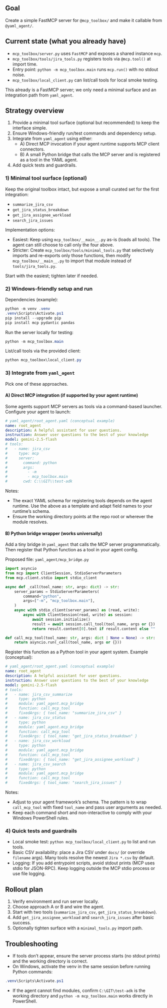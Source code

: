 ## Goal

Create a simple FastMCP server for `@mcp_toolbox/` and make it callable from `@yaml_agent/`.

## Current state (what you already have)

- `mcp_toolbox/server.py` uses `FastMCP` and exposes a shared instance `mcp`.
- `mcp_toolbox/tools/jira_tools.py` registers tools via `@mcp.tool()` at import time.
- Entry point: `python -m mcp_toolbox.main` runs `mcp.run()` with no stdout noise.
- `mcp_toolbox/local_client.py` can list/call tools for local smoke testing.

This already is a FastMCP server; we only need a minimal surface and an integration path from `yaml_agent`.

## Strategy overview

1) Provide a minimal tool surface (optional but recommended) to keep the interface simple.
2) Ensure Windows-friendly run/test commands and dependency setup.
3) Integrate from `yaml_agent` using either:
   - A) Direct MCP invocation if your agent runtime supports MCP client connectors.
   - B) A small Python bridge that calls the MCP server and is registered as a tool in the YAML agent.
4) Add quick tests and guardrails.

### 1) Minimal tool surface (optional)

Keep the original toolbox intact, but expose a small curated set for the first integration:

- `summarize_jira_csv`
- `get_jira_status_breakdown`
- `get_jira_assignee_workload`
- `search_jira_issues`

Implementation options:

- Easiest: Keep using `mcp_toolbox/__main__.py` as-is (loads all tools). The agent can still choose to call only the four above.
- Stricter: Create `mcp_toolbox/tools/minimal_tools.py` that selectively imports and re-exports only those functions, then modify `mcp_toolbox/__main__.py` to import that module instead of `tools/jira_tools.py`.

Start with the easiest; tighten later if needed.

### 2) Windows-friendly setup and run

Dependencies (example):

```powershell
python -m venv .venv
.venv\Scripts\Activate.ps1
pip install --upgrade pip
pip install mcp pydantic pandas
```

Run the server locally for testing:

```powershell
python -m mcp_toolbox.main
```

List/call tools via the provided client:

```powershell
python mcp_toolbox\local_client.py
```

### 3) Integrate from `yaml_agent`

Pick one of these approaches.

#### A) Direct MCP integration (if supported by your agent runtime)

Some agents support MCP servers as tools via a command-based launcher. Configure your agent to launch:

```yaml
# yaml_agent/root_agent.yaml (conceptual example)
name: root_agent
description: A helpful assistant for user questions.
instruction: Answer user questions to the best of your knowledge
model: gemini-2.5-flash
# tools:
#   - name: jira_csv
#     type: mcp
#     server:
#       command: python
#       args:
#         - -m
#         - mcp_toolbox.main
#       cwd: C:\\GIT\\test-adk
```

Notes:

- The exact YAML schema for registering tools depends on the agent runtime. Use the above as a template and adapt field names to your runtime’s schema.
- Ensure the working directory points at the repo root or wherever the module resolves.

#### B) Python bridge wrapper (works universally)

Add a tiny bridge in `yaml_agent` that calls the MCP server programmatically. Then register that Python function as a tool in your agent config.

Proposed file: `yaml_agent/mcp_bridge.py`

```python
import asyncio
from mcp import ClientSession, StdioServerParameters
from mcp.client.stdio import stdio_client

async def _call(tool_name: str, args: dict) -> str:
    server_params = StdioServerParameters(
        command="python",
        args=["-m", "mcp_toolbox.main"],
    )
    async with stdio_client(server_params) as (read, write):
        async with ClientSession(read, write) as session:
            await session.initialize()
            result = await session.call_tool(tool_name, args or {})
            return result.content[0].text if result.content else ""

def call_mcp_tool(tool_name: str, args: dict | None = None) -> str:
    return asyncio.run(_call(tool_name, args or {}))
```

Register this function as a Python tool in your agent system. Example (conceptual):

```yaml
# yaml_agent/root_agent.yaml (conceptual example)
name: root_agent
description: A helpful assistant for user questions.
instruction: Answer user questions to the best of your knowledge
model: gemini-2.5-flash
# tools:
#   - name: jira_csv_summarize
#     type: python
#     module: yaml_agent.mcp_bridge
#     function: call_mcp_tool
#     fixedArgs: { tool_name: "summarize_jira_csv" }
#   - name: jira_csv_status
#     type: python
#     module: yaml_agent.mcp_bridge
#     function: call_mcp_tool
#     fixedArgs: { tool_name: "get_jira_status_breakdown" }
#   - name: jira_csv_workload
#     type: python
#     module: yaml_agent.mcp_bridge
#     function: call_mcp_tool
#     fixedArgs: { tool_name: "get_jira_assignee_workload" }
#   - name: jira_csv_search
#     type: python
#     module: yaml_agent.mcp_bridge
#     function: call_mcp_tool
#     fixedArgs: { tool_name: "search_jira_issues" }
```

Notes:

- Adjust to your agent framework’s schema. The pattern is to wrap `call_mcp_tool` with fixed `tool_name` and pass user arguments as needed.
- Keep each command short and non-interactive to comply with your Windows PowerShell rules.

### 4) Quick tests and guardrails

- Local smoke test: `python mcp_toolbox/local_client.py` to list and run tools.
- Basic CSV availability: place a Jira CSV under `docs/` (or override `filename` args). Many tools resolve the newest `Jira *.csv` by default.
- Logging: If you add entrypoint scripts, avoid stdout prints (MCP uses stdio for JSON-RPC). Keep logging outside the MCP stdio process or use file logging.

## Rollout plan

1) Verify environment and run server locally.
2) Choose approach A or B and wire the agent.
3) Start with two tools (`summarize_jira_csv`, `get_jira_status_breakdown`).
4) Add `get_jira_assignee_workload` and `search_jira_issues` after basic success.
5) Optionally tighten surface with a `minimal_tools.py` import path.

## Troubleshooting

- If tools don’t appear, ensure the server process starts (no stdout prints) and the working directory is correct.
- On Windows, activate the venv in the same session before running Python commands:

```powershell
.venv\Scripts\Activate.ps1
```

- If the agent cannot find modules, confirm `C:\GIT\test-adk` is the working directory and `python -m mcp_toolbox.main` works directly in PowerShell.


